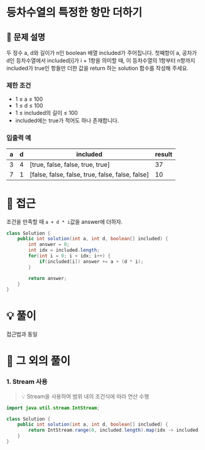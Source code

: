 # 등차수열의 특정한 항만 더하기

## 📌 문제 설명

두 정수 a, d와 길이가 n인 boolean 배열 included가 주어집니다. 첫째항이 a, 공차가 d인 등차수열에서 included[i]가 i + 1항을 의미할 때, 이 등차수열의 1항부터 n항까지 included가 true인 항들만 더한 값을 return 하는 solution 함수를 작성해 주세요.

### 제한 조건

- 1 ≤ a ≤ 100
- 1 ≤ d ≤ 100
- 1 ≤ included의 길이 ≤ 100
- included에는 true가 적어도 하나 존재합니다.

### 입출력 예

| a   | d   | included                                         | result |
| --- | --- | ------------------------------------------------ | ------ |
| 3   | 4   | [true, false, false, true, true]                 | 37     |
| 7   | 1   | [false, false, false, true, false, false, false] | 10     |

# 🧐 접근

조건을 만족할 때 `a + d * i`값을 answer에 더하자.

```java
class Solution {
    public int solution(int a, int d, boolean[] included) {
        int answer = 0;
        int idx = included.length;
        for(int i = 0; i < idx; i++) {
            if(included[i]) answer += a + (d * i);
        }

        return answer;
    }
}
```

# 💡 풀이

접근법과 동일

# 📘 그 외의 풀이

### 1. Stream 사용

> 💡 Stream을 사용하여 범위 내의 조건식에 따라 연산 수행

```java
import java.util.stream.IntStream;

class Solution {
    public int solution(int a, int d, boolean[] included) {
        return IntStream.range(0, included.length).map(idx -> included[idx]?a+(idx*d):0).sum();
    }
}
```
